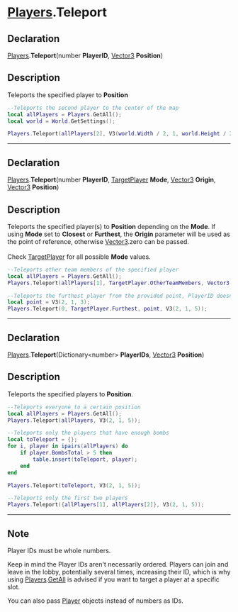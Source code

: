 # [Players](../Players.md).Teleport

## Declaration
[Players](../Players.md).<b>Teleport</b>(number <b>PlayerID</b>, [Vector3](../Types/Vector3.md) <b>Position</b>)

## Description
Teleports the specified player to <b>Position</b>

```lua
--Teleports the second player to the center of the map
local allPlayers = Players.GetAll();
local world = World.GetSettings();

Players.Teleport(allPlayers[2], V3(world.Width / 2, 1, world.Height / 2));
```

---

## Declaration
[Players](../Players.md).<b>Teleport</b>(number <b>PlayerID</b>, [TargetPlayer](../Types/TargetPlayer.md) <b>Mode</b>, [Vector3](../Types/Vector3.md) <b>Origin</b>, [Vector3](../Types/Vector3.md) <b>Position</b>)

## Description
Teleports the specified player(s) to <b>Position</b> depending on the <b>Mode</b>. If using <b>Mode</b> set to <b>Closest</b> or <b>Furthest</b>, the <b>Origin</b> parameter will be used as the point of reference, otherwise [Vector3](../Types/Vector3.md).zero can be passed.
<br>
<br>Check [TargetPlayer](../Types/TargetPlayer.md) for all possible <b>Mode</b> values.
```lua
--Teleports other team members of the specified player
local allPlayers = Players.GetAll();
Players.Teleport(allPlayers[1], TargetPlayer.OtherTeamMembers, Vector3.zero, V3(2, 1, 5));

--Teleports the furthest player from the provided point, PlayerID doesn't matter
local point = V3(2, 1, 3);
Players.Teleport(0, TargetPlayer.Furthest, point, V3(2, 1, 5));
```

---

## Declaration
[Players](../Players.md).<b>Teleport</b>(Dictionary\<number> <b>PlayerIDs</b>, [Vector3](../Types/Vector3.md) <b>Position</b>)

## Description
Teleports the specified players to <b>Position</b>.

```lua
--Teleports everyone to a certain position
local allPlayers = Players.GetAll();
Players.Teleport(allPlayers, V3(2, 1, 5));

--Teleports only the players that have enough bombs
local toTeleport = {};
for i, player in ipairs(allPlayers) do 
    if player.BombsTotal > 5 then
        table.insert(toTeleport, player);
    end
end

Players.Teleport(toTeleport, V3(2, 1, 5));

--Teleports only the first two players
Players.Teleport({allPlayers[1], allPlayers[2]}, V3(2, 1, 5));
```

---

## Note
Player IDs must be whole numbers.

Keep in mind the Player IDs aren't necessarily ordered. Players can join and leave in the lobby, potentially several times, increasing their ID, which is why using [Players](../Players.md).[GetAll](GetAll.md) is advised if you want to target a player at a specific slot.

You can also pass [Player](../Types/Player.md) objects instead of numbers as IDs.